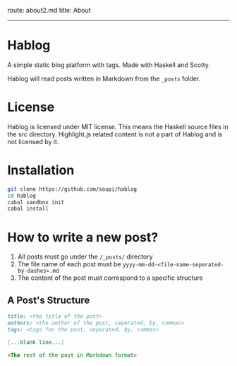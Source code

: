 route: about2.md
title: About

---

Hablog
======

A simple static blog platform with tags. Made with Haskell and Scotty.

Hablog will read posts written in Markdown from the `_posts` folder.

License
=======

Hablog is licensed under MIT license. This means the Haskell source files in the src directory.
Highlight.js related content is not a part of Hablog and is not licensed by it.


Installation
============

```sh
git clone https://github.com/soupi/hablog
cd hablog
cabal sandbox init
cabal install
```


How to write a new post?
========================

1. All posts must go under the `/_posts/` directory
2. The file name of each post must be `yyyy-mm-dd-<file-name-seperated-by-dashes>.md`
3. The content of the post must correspond to a specific structure

## A Post's Structure

```markdown
title: <the title of the post>
authors: <the author of the post, seperated, by, commas>
tags: <tags for the post, separated, by, commas>

[...blank line...]

<The rest of the post in Markdown format>
```

